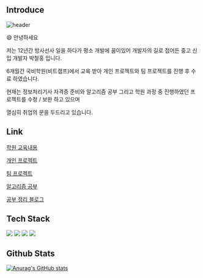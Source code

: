 ## Introduce
![header](https://capsule-render.vercel.app/api?type=slice&color=gradient&height=160&section=header&text=Hi!%20I'm%20Chulhong!&fontAlign=50&fontAlignY=70&fontSize=90&fontColor=000000)

😄 안녕하세요

저는 12년간 방사선사 일을 하다가 평소 개발에 꿈이있어 개발자의 길로 접어든 중고 신입 개발자 박철홍 입니다.

6개월간 국비학원(비트캠프)에서 교육 받아 개인 프로젝트와 팀 프로젝트를 진행 후 수료 하였습니다.  

현재는 정보처리기사 자격증 준비와 알고리즘 공부 그리고 학원 과정 중 진행하였던 프로젝트를 수정 / 보완 하고 있으며

열심히 취업의 문을 두드리고 있습니다.

## Link
[학원 교육내용](https://github.com/hulis2/BitCamp)

[개인 프로젝트](https://github.com/hulis2/MiniPTJ_Bit)

[팀 프로젝트](https://github.com/hulis2/MainPTJ_Bit)

[알고리즘 공부](https://github.com/hulis2/Algorithms)

[공부 정리 블로그](https://blog.naver.com/hulis)

## Tech Stack
<img src="https://img.shields.io/badge/JAVA-007396?style=for-the-badge&logo=java&logoColor=white"> <img src="https://img.shields.io/badge/Spring-6DB33F?style=for-the-badge&logo=Spring&logoColor=white"> <img src="https://img.shields.io/badge/oracle-F80000?style=for-the-badge&logo=oracle&logoColor=white"> <img src="https://img.shields.io/badge/mysql-4479A1?style=for-the-badge&logo=mysql&logoColor=white">

## Github Stats
[![Anurag's GitHub stats](https://github-readme-stats.vercel.app/api?username=hulis2&show_icons=true&theme=cobalt)](https://github.com/anuraghazra/github-readme-stats)
</div> 
